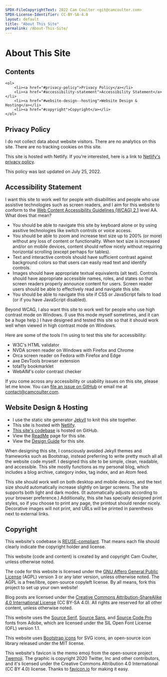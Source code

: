 ```yaml
---
SPDX-FileCopyrightText: 2022 Cam Coulter <git@camcoulter.com>
SPDX-License-Identifier: CC-BY-SA-4.0
layout: default
title: "About This Site"
permalink: /About-This-Site/
---
```


<h1 id="main-content"> About This Site</h1>

<div class="toc">
	<h2>Contents</h2>

	<ol>
		<li><a href="#privacy-policy">Privacy Policy</a></li>
		<li><a href="#accessibility-statement">Accessibility Statement</a></li>
		<li><a href="#website-design--hosting">Website Design & Hosting</a></li>
		<li><a href="#copyright">Copyright</a></li>
	</ol>
</div>

## Privacy Policy

I do not collect data about website visitors. There are no analytics on this site. There are no tracking cookies on this site.

This site is hosted with Netlify. If you're interested, here is a link to [Netlify's privacy policy](https://www.netlify.com/privacy/).

This policy was last updated on July 25, 2022.

## Accessibility Statement

I want this site to work well for people with disabilities and people who use assistive technologies such as screen readers, and I aim for this website to conform to the [Web Content Accessibility Guidelines (WCAG) 2.1](https://www.w3.org/TR/WCAG21/) level AA. What does that mean?

* You should be able to navigate this site by keyboard alone or by using assitive technologies like switch controls or voice access.
* You should be able to zoom and increase text size up to 200% (or more) without any loss of content or functionality. When text size is increased and/or on mobile devices, content should reflow nicely without requiring horizontal scrolling (except perhaps for tables).
* Text and interactive controls should have sufficient contrast against background colors so that users can easily read text and identify controls.
* Images should have appropriate textual equivalents (alt text). Controls should have appropriate accessible names, roles, and states so that screen readers properly announce content for users. Screen reader users should be able to effectively read and navigate this site.
* You should be able to navigate this site if CSS or JavaScript fails to load (or if you have JavaScript disabled).

Beyond WCAG, I also want this site to work well for people who use high contrast mode on Windows. (I use this mode myself sometimes, and it can be a huge help.) I have designed and tested this site so that it should work well when viewed in high contrast mode on Windows.

Here are some of the tools I'm using to test this site for accessibility:

* W3C's HTML validator
* NVDA screen reader on Windows with Firefox and Chrome
* Orca screen reader on Fedora with Firefox and Edge
* axe DevTools browser extension
* tota11y bookmarklet
* WebAIM's color contrast checker

If you come across any accessibility or usability issues on this site, please let me know. You can [file an issue on GitHub](https://github.com/cncoulter/camcoulter.com/issues) or email me at contact@camcoulter.com.

## Website Design & Hosting

* I use the static site generator [Jekyll](https://jekyllrb.com/) to knit this site together.
* This site is hosted with [Netlify](https://www.netlify.com/).
* [This site's codebase](https://github.com/cncoulter/camcoulter.com) is hosted on GitHub.
* View the [ReadMe](/About-This-Site/ReadMe/) page for this site.
* View the [Design Guide](/About-This-Site/Design-Guide/) for this site.

When designing this site, I consciously avoided Jekyll themes and frameworks such as Bootstrap, instead preferring to write pretty much all all the website code myself. I designed this site to be simple, clean, readable, and accessible. This site mostly functions as my personal blog, which includes a blog archive, category index, tag index, and an Atom feed.

This site should work well on both desktop and mobile devices, and the text size should automatically increase slightly on larger screens. The site supports both light and dark modes. (It automatically adjusts according to your browser preference.) Additionally, this site has specially designed print styles, so if you choose to print any page, the printout should render nicely. Decorative images will not print, and URLs will be printed in parenthesis next to external links.

## Copyright

This website's codebase is [REUSE-compliant](https://reuse.software/). That means each file should clearly indicate the copyright holder and license.

This website (code and content) is created by and copyright Cam Coulter, unless otherwise noted.

The code for this website is licensed under the [GNU Affero General Public License](https://www.gnu.org/licenses/agpl-3.0.html) (AGPL) version 3 or any later version, unless otherwise noted. The AGPL is a free/libre, open-source copyleft license. By all means, fork this project to set up your own website!

Blog posts are licensed under the [Creative Commons Attribution-ShareAlike 4.0 International License](https://creativecommons.org/licenses/by-sa/4.0/) (CC BY-SA 4.0). All rights are reserved for all other content, unless otherwise noted.

This website uses the [Source Serif](https://github.com/adobe-fonts/source-serif/releases/tag/4.004R), [Source Sans](https://github.com/adobe-fonts/source-sans/releases/tag/3.046R), and [Source Code Pro](https://github.com/adobe-fonts/source-code-pro/releases/tag/2.038R-ro%2F1.058R-it%2F1.018R-VAR) fonts from Adobe, which are licensed under the SIL Open Font License (OFL) version 1.1.

This website uses [Bootstrap icons](https://icons.getbootstrap.com/) for SVG icons, an open-source icon library released under the MIT license.

This website's favicon is the memo emoji from the open-source project [Twemoji](https://twemoji.twitter.com/). The graphic is copyright 2020 Twitter, Inc and other contributors, and it's licensed under the Creative Commons Attribution 4.0 International (CC BY 4.0) license. Thanks to [favicon.io](https://favicon.io/) for making it easy.
